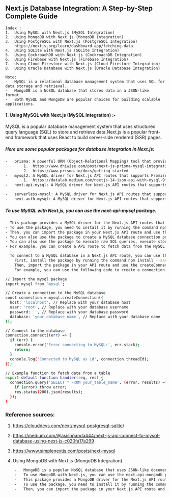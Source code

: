 ## Next.js Database Integration: A Step-by-Step Complete Guide
    Index : 
    1.  Using MySQL with Next.js (MySQL Integration)
    2.  Using MongoDB with Next.js (MongoDB Integration)
    3.  Using PostgreSQL with Next.js (PostgreSQL Integration)
        https://nextjs.org/learn/dashboard-app/fetching-data
    4.  Using SQLite with Next.js (SQLite Integration)
    5.  Using CockroachDB with Next.js (CockroachDB Integration)
    6.  Using Firebase with Next.js (Firebase Integration)
    7.  Using Cloud Firestore with Next.js (Cloud Firestore Integration)
    8.  Using Oracle Database with Next.js (Oracle Database Integration)

    Note:
    -   MySQL is a relational database management system that uses SQL for data storage and retrieval.
    -   MongoDB is a NoSQL database that stores data in a JSON-like format.
    -   Both MySQL and MongoDB are popular choices for building scalable applications.

#### 1.  Using MySQL with Next.js (MySQL Integration) :-
MySQL is a popular database management system that uses structured query language (SQL) to store and retrieve data.Next.js is a popular front-end framework that uses React to build server-side rendered (SSR) pages.
##### Here are some popular packages for database integration in Next.js:
```bash
-   prisma: A powerful ORM (Object-Relational Mapping) tool that provides a database client for Next.js API routes. It supports MySQL, PostgreSQL, MongoDB and more.
        1.  https://www.dhiwise.com/post/next-js-prisma-mysql-integration-to-boost-your-nextjs-app#configuring-mysql-database-connection
        2.  https://www.prisma.io/docs/getting-started
-   mysql2: A MySQL driver for Next.js API routes that supports Promise, async/await, callbacks, and sync.
        1.  https://datalab.medium.com/nextjs-14-json-api-with-mysql-9f635b5ecb1d
-   next-api-mysql: A MySQL driver for Next.js API routes that supports serverless deployments and supports Promise, async/await, callbacks and sync.

-   serverless-mysql: A MySQL driver for Next.js API routes that supports serverless deployments.
-   next-auth-mysql: A MySQL driver for Next.js API routes that supports serverless deployments and supports Promise, async/await, callbacks and sync.
```
##### To use MySQL with Next.js, you can use the next-api-mysql package.
```bash
- This package provides a MySQL driver for the Next.js API routes that supports serverless deployments and supports Promise, async/await, callbacks and sync, and works well with the Next.js API routes.
- To use the package, you need to install it by running the command npm install --save next-api-mysql.
- Then, you can import the package in your Next.js API route and use the db object to interact with the MySQL database.
- You can also use the package to create a MySQL database connection pool, which can be used to share the database connection across multiple API routes.
- You can also use the package to execute raw SQL queries, execute stored procedures, and more.
- For example, you can create a API route to fetch data from the MySQL database and return it as JSON:

  To connect to a MySQL database in a Next.js API route, you can use the mysql package.
    First, install the package by running the command npm install --save mysql.
    Then, import the package in your API route and use the createConnection method to create a connection to the MySQL database.
    For example, you can use the following code to create a connection to a MySQL database and fetch data from a table:

// Import the mysql package
import mysql from 'mysql';

// Create a connection to the MySQL database
const connection = mysql.createConnection({
  host: 'localhost', // Replace with your database host
  user: 'root', // Replace with your database username
  password: '', // Replace with your database password
  database: 'your_database_name', // Replace with your database name
});

// Connect to the database
connection.connect((err) => {
  if (err) {
    console.error('Error connecting to MySQL:', err.stack);
    return;
  }
  console.log('Connected to MySQL as id', connection.threadId);
});

// Example function to fetch data from a table
export default function handler(req, res) {
  connection.query('SELECT * FROM your_table_name', (error, results) => {
    if (error) throw error;
    res.status(200).json(results);
  });
}
```
    
    
### Reference sources:
1.  https://clouddevs.com/next/mysql-postgresql-sqlite/
2.  https://medium.com/@asishpanda444/next-js-api-connect-to-mysql-database-using-next-js-c020fa17a299
3.  https://www.simplenextjs.com/posts/next-mysql

2.  Using MongoDB with Next.js (MongoDB Integration)
```bash
    -   MongoDB is a popular NoSQL database that uses JSON-like documents to store and retrieve data.
    -   To use MongoDB with Next.js, you can use the next-api-mongodb package.
    -   This package provides a MongoDB driver for the Next.js API routes.
    -   To use the package, you need to install it by running the command npm install --save next-api-mongodb.
    -   Then, you can import the package in your Next.js API route and use the db object to interact with the MongoDB database.

```
